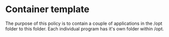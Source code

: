 # Container template
The purpose of this policy is to contain a couple of applications in the /opt folder to this folder. Each individual program has it's own folder within /opt.
